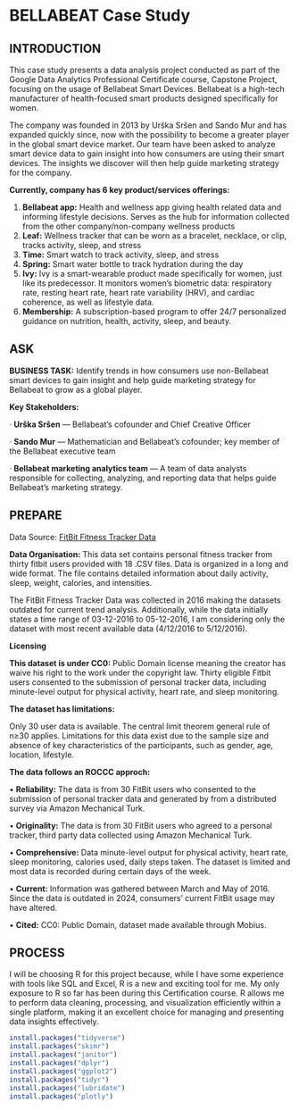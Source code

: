 # BELLABEAT Case Study 
## INTRODUCTION
This case study presents a data analysis project conducted as part of the Google Data Analytics Professional Certificate course, Capstone Project, focusing on the usage of Bellabeat Smart Devices. Bellabeat is a high-tech manufacturer of health-focused smart products designed specifically for women.

The company was founded in 2013 by Urška Sršen and Sando Mur and has expanded quickly since, now with the possibility to become a greater player in the global smart device market. Our team have been asked to analyze smart device data to gain insight into how consumers are using their smart devices. The insights we discover will then help guide marketing strategy for the company.

**Currently, company has 6 key product/services offerings:**

1. **Bellabeat app:** Health and wellness app giving health related data and informing lifestyle decisions. Serves as the hub for information collected from the other company/non-company wellness products
2. **Leaf:** Wellness tracker that can be worn as a bracelet, necklace, or clip, tracks activity, sleep, and stress
3. **Time:** Smart watch to track activity, sleep, and stress
4. **Spring:** Smart water bottle to track hydration during the day
5. **Ivy:** Ivy is a smart-wearable product made specifically for women, just like its predecessor. It monitors women’s biometric data: respiratory rate, resting heart rate, heart rate variability (HRV), and cardiac coherence, as well as lifestyle data.
6. **Membership:** A subscription-based program to offer 24/7 personalized guidance on nutrition, health, activity, sleep, and beauty.

## ASK
**BUSINESS TASK:** Identify trends in how consumers use non-Bellabeat smart devices to gain insight and help guide marketing strategy for Bellabeat to grow as a global player.

**Key Stakeholders:**

· **Urška Sršen** — Bellabeat’s cofounder and Chief Creative Officer

· **Sando Mur** — Mathematician and Bellabeat’s cofounder; key member of the Bellabeat executive team

· **Bellabeat marketing analytics team** — A team of data analysts responsible for collecting, analyzing, and reporting data that helps guide Bellabeat’s marketing strategy.

## PREPARE
Data Source: <a href="https://www.kaggle.com/datasets/arashnic/fitbit">FitBit Fitness Tracker Data</a>

**Data Organisation:** This data set contains personal fitness tracker from thirty fitbit users provided with 18 .CSV files. Data is organized in a long and wide format. The file contains detailed information about daily activity, sleep, weight, calories, and intensities.

The FitBit Fitness Tracker Data was collected in 2016 making the datasets outdated for current trend analysis. Additionally, while the data initially states a time range of 03-12-2016 to 05-12-2016, I am considering only the dataset with most recent available data (4/12/2016 to 5/12/2016).

**Licensing**

**This dataset is under CC0:** Public Domain license meaning the creator has waive his right to the work under the copyright law. Thirty eligible Fitbit users consented to the submission of personal tracker data, including minute-level output for physical activity, heart rate, and sleep monitoring.

**The dataset has limitations:**

Only 30 user data is available. The central limit theorem general rule of n≥30 applies. Limitations for this data exist due to the sample size and absence of key characteristics of the participants, such as gender, age, location, lifestyle.

**The data follows an ROCCC approch:**

• **Reliability:** The data is from 30 FitBit users who consented to the submission of personal tracker data and generated by from a distributed survey via Amazon Mechanical Turk.

• **Originality:** The data is from 30 FitBit users who agreed to a personal tracker, third party data collected using Amazon Mechanical Turk.

• **Comprehensive:** Data minute-level output for physical activity, heart rate, sleep monitoring, calories used, daily steps taken. The dataset is limited and most data is recorded during certain days of the week.

• **Current:** Information was gathered between March and May of 2016. Since the data is outdated in 2024, consumers’ current FitBit usage may have altered.

• **Cited:** CC0: Public Domain, dataset made available through Mobius.

## PROCESS
I will be choosing R for this project because, while I have some experience with tools like SQL and Excel, R is a new and exciting tool for me. My only exposure to R so far has been during this Certification course. R allows me to perform data cleaning, processing, and visualization efficiently within a single platform, making it an excellent choice for managing and presenting data insights effectively.

```R
install.packages("tidyverse")
install.packages("skimr")
install.packages("janitor")
install.packages("dplyr")
install.packages("ggplot2")
install.packages("tidyr")
install.packages("lubridate")
install.packages("plotly")
```
